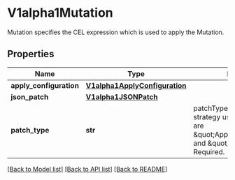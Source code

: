 # V1alpha1Mutation

Mutation specifies the CEL expression which is used to apply the Mutation.
## Properties
Name | Type | Description | Notes
------------ | ------------- | ------------- | -------------
**apply_configuration** | [**V1alpha1ApplyConfiguration**](V1alpha1ApplyConfiguration.md) |  | [optional] 
**json_patch** | [**V1alpha1JSONPatch**](V1alpha1JSONPatch.md) |  | [optional] 
**patch_type** | **str** | patchType indicates the patch strategy used. Allowed values are \&quot;ApplyConfiguration\&quot; and \&quot;JSONPatch\&quot;. Required. | 

[[Back to Model list]](../README.md#documentation-for-models) [[Back to API list]](../README.md#documentation-for-api-endpoints) [[Back to README]](../README.md)


